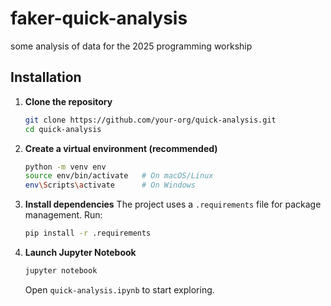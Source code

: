 # faker-quick-analysis 
some analysis of data for the 2025 programming workship

## Installation

1. **Clone the repository**  
   ```bash
   git clone https://github.com/your-org/quick-analysis.git
   cd quick-analysis
    ```

2. **Create a virtual environment (recommended)**

   ```bash
   python -m venv env
   source env/bin/activate   # On macOS/Linux
   env\Scripts\activate      # On Windows
   ```

3. **Install dependencies**
   The project uses a `.requirements` file for package management. Run:

   ```bash
   pip install -r .requirements
   ```

4. **Launch Jupyter Notebook**

   ```bash
   jupyter notebook
   ```

   Open `quick-analysis.ipynb` to start exploring.

```
